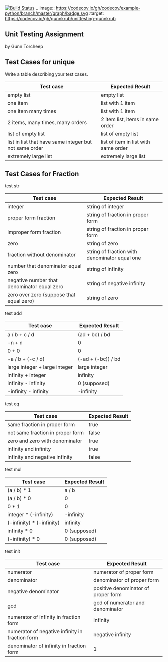 [![Build Status](https://travis-ci.com/gunnkrub/unittesting-gunnkrub.svg?branch=master)](https://travis-ci.com/gunnkrub/unittesting-gunnkrub)
.. image:: https://codecov.io/gh/codecov/example-python/branch/master/graph/badge.svg
  :target: https://codecov.io/gh/gunnkrub/unittesting-gunnkrub
## Unit Testing Assignment

by Gunn Torcheep


## Test Cases for unique

Write a table describing your test cases.

| Test case              |  Expected Result    |
|------------------------|---------------------|
| empty list             |  empty list         |
| one item               |  list with 1 item   |
| one item many times    |  list with 1 item   |
| 2 items, many times, many orders | 2 item list, items in same order  |
| list of empty list  | list of empty list        |
| list in list that have same integer but not same order  |  list of item in list with same order       |
| extremely large list  |   extremely large list      |

## Test Cases for Fraction
test str

| Test case              |  Expected Result    |
|------------------------|---------------------|
| integer                 |  string of integer  |
| proper form fraction    |  string of fraction in proper form|
| improper form fraction  |  string of fraction in proper form|
| zero                    |  string of zero     |
| fraction without denominator |  string of fraction with denominator equal one|
| number that denominator equal zero |  string of infinity|
| negative number that denominator equal zero |  string of negative infinity|
| zero over zero (suppose that equal zero) |  string of zero|

test add

| Test case              |  Expected Result    |
|------------------------|---------------------|
| a / b  +  c / d        |  (ad + bc) / bd     |
| -n + n                 |  0                  |
| 0 + 0                  |  0                  |
| -a / b   +  (-c / d)   |  (-ad + (-bc)) / bd |
| large integer  +  large integer  |  large integer|
| infinity + integer     |  infinity           |
| infinity - infinity    | 0 (supposed)                  |
| -infinity - infinity   | -infinity           |

test eq

| Test case              |  Expected Result    |
|------------------------|---------------------|
| same fraction in proper form |  true         |
| not same fraction in proper form | false     |
| zero and zero with denominator  |  true      |
| infinity and infinity           |  true      |
| infinity and negative infinity  |  false     |

test mul

| Test case              |  Expected Result    |
|------------------------|---------------------|
| (a / b) * 1            |  a / b              |
| (a / b) * 0            |  0                  |
| 0 * 1                  |  0                  |
| integer * (-infinity)  |  -infinity          |
|(-infinity) * (-infinity) |  infinity         |
| infinity * 0           |  0 (supposed)       |
| (-infinity) * 0        |  0 (supposed)       |

test init

| Test case              |  Expected Result    |
|------------------------|---------------------|
| numerator              |  numerator of proper form |
| denominator            |  denominator of proper form |
| negative denominator   |  positive denominator of proper form |
| gcd                    | gcd of numerator and denominator |
| numerator of infinity in fraction form |  infinity     |
| numerator of negative infinity in fraction form |  negative infinity |
| denominator of infinity in fraction form |  1  |
